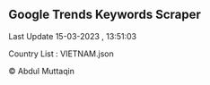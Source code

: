 

## Google Trends Keywords Scraper 
 
Last Update 15-03-2023 , 13:51:03

Country List :
VIETNAM.json



© Abdul Muttaqin 
